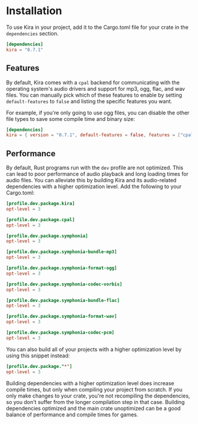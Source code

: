# Installation

To use Kira in your project, add it to the Cargo.toml file for your crate in the
`dependencies` section.

```toml
[dependencies]
kira = "0.7.1"
```

## Features

By default, Kira comes with a `cpal` backend for communicating with the
operating system's audio drivers and support for mp3, ogg, flac, and wav files.
You can manually pick which of these features to enable by setting
`default-features` to `false` and listing the specific features you want.

For example, if you're only going to use ogg files, you can disable the other
file types to save some compile time and binary size:

```toml
[dependencies]
kira = { version = "0.7.1", default-features = false, features = ["cpal", "ogg"] }
```

## Performance

By default, Rust programs run with the `dev` profile are not optimized. This can
lead to poor performance of audio playback and long loading times for audio
files. You can alleviate this by building Kira and its audio-related
dependencies with a higher optimization level. Add the following to your
Cargo.toml:

```toml
[profile.dev.package.kira]
opt-level = 3

[profile.dev.package.cpal]
opt-level = 3

[profile.dev.package.symphonia]
opt-level = 3

[profile.dev.package.symphonia-bundle-mp3]
opt-level = 3

[profile.dev.package.symphonia-format-ogg]
opt-level = 3

[profile.dev.package.symphonia-codec-vorbis]
opt-level = 3

[profile.dev.package.symphonia-bundle-flac]
opt-level = 3

[profile.dev.package.symphonia-format-wav]
opt-level = 3

[profile.dev.package.symphonia-codec-pcm]
opt-level = 3
```

You can also build all of your projects with a higher optimization level by
using this snippet instead:

```toml
[profile.dev.package."*"]
opt-level = 3
```

Building dependencies with a higher optimization level does increase compile
times, but only when compiling your project from scratch. If you only make
changes to your crate, you're not recompiling the dependencies, so you don't
suffer from the longer compilation step in that case. Building dependencies
optimized and the main crate unoptimized can be a good balance of performance
and compile times for games.
